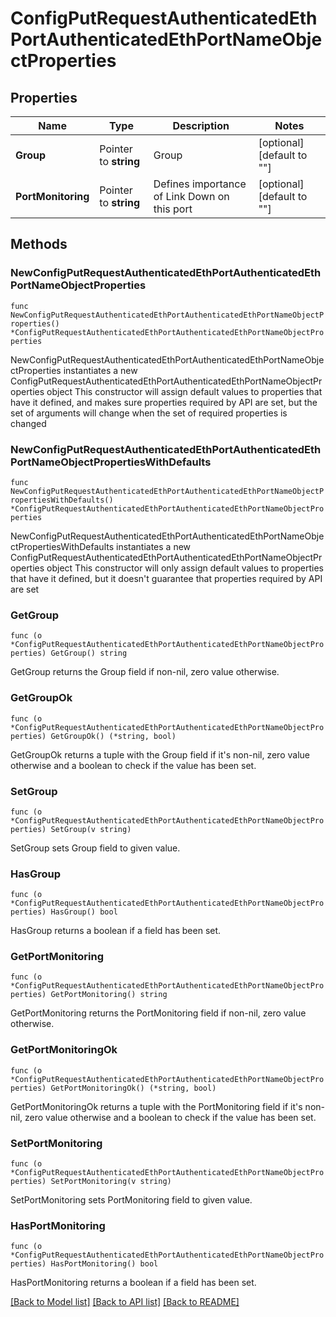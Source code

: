 # ConfigPutRequestAuthenticatedEthPortAuthenticatedEthPortNameObjectProperties

## Properties

Name | Type | Description | Notes
------------ | ------------- | ------------- | -------------
**Group** | Pointer to **string** | Group | [optional] [default to ""]
**PortMonitoring** | Pointer to **string** | Defines importance of Link Down on this port | [optional] [default to ""]

## Methods

### NewConfigPutRequestAuthenticatedEthPortAuthenticatedEthPortNameObjectProperties

`func NewConfigPutRequestAuthenticatedEthPortAuthenticatedEthPortNameObjectProperties() *ConfigPutRequestAuthenticatedEthPortAuthenticatedEthPortNameObjectProperties`

NewConfigPutRequestAuthenticatedEthPortAuthenticatedEthPortNameObjectProperties instantiates a new ConfigPutRequestAuthenticatedEthPortAuthenticatedEthPortNameObjectProperties object
This constructor will assign default values to properties that have it defined,
and makes sure properties required by API are set, but the set of arguments
will change when the set of required properties is changed

### NewConfigPutRequestAuthenticatedEthPortAuthenticatedEthPortNameObjectPropertiesWithDefaults

`func NewConfigPutRequestAuthenticatedEthPortAuthenticatedEthPortNameObjectPropertiesWithDefaults() *ConfigPutRequestAuthenticatedEthPortAuthenticatedEthPortNameObjectProperties`

NewConfigPutRequestAuthenticatedEthPortAuthenticatedEthPortNameObjectPropertiesWithDefaults instantiates a new ConfigPutRequestAuthenticatedEthPortAuthenticatedEthPortNameObjectProperties object
This constructor will only assign default values to properties that have it defined,
but it doesn't guarantee that properties required by API are set

### GetGroup

`func (o *ConfigPutRequestAuthenticatedEthPortAuthenticatedEthPortNameObjectProperties) GetGroup() string`

GetGroup returns the Group field if non-nil, zero value otherwise.

### GetGroupOk

`func (o *ConfigPutRequestAuthenticatedEthPortAuthenticatedEthPortNameObjectProperties) GetGroupOk() (*string, bool)`

GetGroupOk returns a tuple with the Group field if it's non-nil, zero value otherwise
and a boolean to check if the value has been set.

### SetGroup

`func (o *ConfigPutRequestAuthenticatedEthPortAuthenticatedEthPortNameObjectProperties) SetGroup(v string)`

SetGroup sets Group field to given value.

### HasGroup

`func (o *ConfigPutRequestAuthenticatedEthPortAuthenticatedEthPortNameObjectProperties) HasGroup() bool`

HasGroup returns a boolean if a field has been set.

### GetPortMonitoring

`func (o *ConfigPutRequestAuthenticatedEthPortAuthenticatedEthPortNameObjectProperties) GetPortMonitoring() string`

GetPortMonitoring returns the PortMonitoring field if non-nil, zero value otherwise.

### GetPortMonitoringOk

`func (o *ConfigPutRequestAuthenticatedEthPortAuthenticatedEthPortNameObjectProperties) GetPortMonitoringOk() (*string, bool)`

GetPortMonitoringOk returns a tuple with the PortMonitoring field if it's non-nil, zero value otherwise
and a boolean to check if the value has been set.

### SetPortMonitoring

`func (o *ConfigPutRequestAuthenticatedEthPortAuthenticatedEthPortNameObjectProperties) SetPortMonitoring(v string)`

SetPortMonitoring sets PortMonitoring field to given value.

### HasPortMonitoring

`func (o *ConfigPutRequestAuthenticatedEthPortAuthenticatedEthPortNameObjectProperties) HasPortMonitoring() bool`

HasPortMonitoring returns a boolean if a field has been set.


[[Back to Model list]](../README.md#documentation-for-models) [[Back to API list]](../README.md#documentation-for-api-endpoints) [[Back to README]](../README.md)


